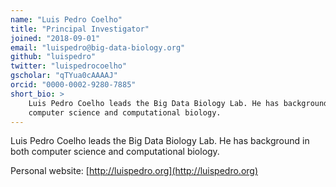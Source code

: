 ```yaml
---
name: "Luis Pedro Coelho"
title: "Principal Investigator"
joined: "2018-09-01"
email: "luispedro@big-data-biology.org"
github: "luispedro"
twitter: "luispedrocoelho"
gscholar: "qTYua0cAAAAJ"
orcid: "0000-0002-9280-7885"
short_bio: >
    Luis Pedro Coelho leads the Big Data Biology Lab. He has background in both
    computer science and computational biology.
---
```

Luis Pedro Coelho leads the Big Data Biology Lab. He has background in both
computer science and computational biology.

Personal website: [http://luispedro.org](http://luispedro.org)
